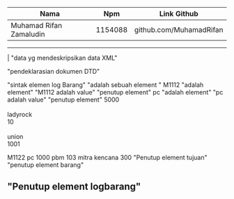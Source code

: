 Nama | Npm | Link Github
--------- | --------- | ---------
Muhamad Rifan Zamaludin| 1154088| github.com/MuhamadRifan
--------------------------------------------------------------------------------------------------------------------------------------------------------------------------------------
|<?xml version="1.0" encoding="UTF-8"?> "data yg mendeskripsikan data XML" 
<!DOCTYPE logbarang SYSTEM "logbarang.dtd"> "pendeklarasian dokumen DTD"
<logbarang> "sintak elemen log Barang"
	 <barang> "adalah sebuah element "
	 	<kode>M1112</kode>  "<kode>adalah element" "M1112 adalah value" "</kode>penutup element"
	 	<satuan>pc</satuan>  "<satuan>adalah element" "pc adalah value" "</satuan>penutup element"
	 	<harga cur="nmtoken">5000</harga>  
	 <asal>   
	 	<pt>ladyrock</pt>   
	 	<kodewil>10</kodewil>
	 	  </asal>  
	 	  <tujuan>   
	 	  	<pt>union</pt>   
	 	  	<kodewil>1001</kodewil>  
	 	  	</tujuan> 
	 	  	</barang>  
 
<barang>  
	<kode>M1122</kode>  
	<satuan>pc</satuan>  
	<harga cur="nmtoken">1000</harga>  
	<asal>   
		<pt>pbm</pt>   
		<kodewil>103</kodewil>  
		</asal>  
		<tujuan>   
			<pt>mitra kencana</pt>   
			<kodewil>300</kodewil>  
			</tujuan> "Penutup element tujuan"
			</barang>  "penutup element barang"
 
</logbarang> "Penutup element logbarang"
--------------------------------------------------------------------------------------------------------------------------------------------------------------------

